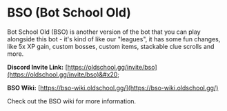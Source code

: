 # BSO (Bot School Old)

Bot School Old (BSO) is another version of the bot that you can play alongside this bot - it's kind of like our "leagues", it has some fun changes, like 5x XP gain, custom bosses, custom items, stackable clue scrolls and more.

**Discord Invite Link:** [https://oldschool.gg/invite/bso](https://oldschool.gg/invite/bso)&#x20;

**BSO Wiki:** [https://bso-wiki.oldschool.gg/](https://bso-wiki.oldschool.gg/)

Check out the BSO wiki for more information.
